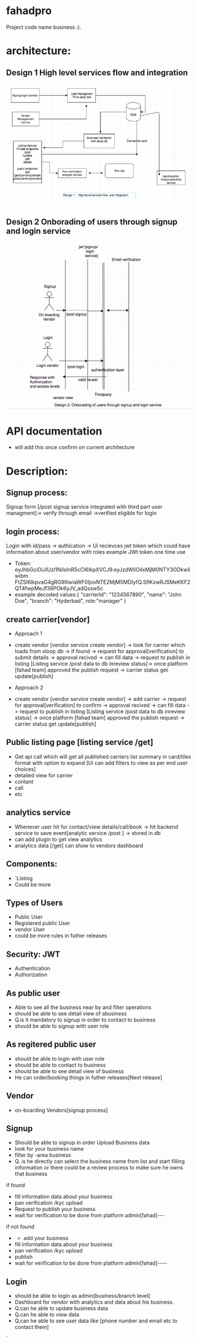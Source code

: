 # fahadpro
Project code name business :).



# architecture:

## Design 1 High level services flow  and integration 
![alt text](https://github.com/umar4sap/fahadpro/blob/master/design2.png)

## Design 2 Onborading of users through signup and login service 
![alt text](https://github.com/umar4sap/fahadpro/blob/master/design1.png)

# API documentation 
- will add this once confirm on current architecture

# Description:

## Signup process:
 Signup form [/post signup service integrated with third part user managment]-> verify through email ->verified eligible for login
 
## login process:
Login with id/pass -> authication -> Ui recievces jwt token which could have information about user/vendor with roles
example
JWt token one time use  
- Token: eyJhbGciOiJIUzI1NiIsInR5cCI6IkpXVCJ9.eyJzdWIiOiIxMjM0NTY3ODkwIiwibm
FtZSI6IkpvaG4gRG9lIiwiaWF0IjoxNTE2MjM5MDIyfQ.SflKxwRJSMeKKF2QT4fwpMeJf36POk6yJV_adQssw5c
- example decoded values:{
  "carrierId": "1234567890",
  "name": "John Doe",
  "branch": "Hyderbad",
  role:"manager"
}


## create carrier[vendor]
- Approach 1
- create vendor [vendor service create vendor] -> look for carrier which loads from xloop db -> if found  -> request for approval[verification] to submit details -> approval recived -> can fill data -> request to publish in listing [Listing service /post data to db inreview status]-> once platform [fahad team]
 approved the publish request -> carrier status get update[publish]

- Approach 2
- create vendor [vendor service create vendor] -> add carrier  -> request for approval[verification] to confirm -> approval recived -> can fill data -> request to publish in listing [Listing service /post data to db inreview status] -> once platform [fahad team]
 approved the publish request -> carrier status get update[publish]
 
## Public listing page [listing service /get]
- Get api call which will get all published carriers list summary in card/tiles format with option to expand
[Ui can add filters to view as per end user choices]
- detailed view for carrier 
- contant 
- call
- etc

## analytics service
- Whenever user hit for contact/view details/call/book -> hit backend service to save event[analytic service /post ] -> stored in db
- can add plugin to get view analytics 
- analytics data [/get] can show to vendors dashboard





## Components:
- `Listing
- Could be more 

## Types of Users
- Public User
- Registered public User
- vendor User
- could be more rules in futher releases



## Security: JWT
- Authentication
- Authorization



## As public user
- Able to see  all the business near by and filter operations
- should be able to see detail view of abusiness
- Q.is it mandatory to signup in order to contact to business 
- should be able to signup with user role 

## As regitered public user
- should be able to login with user role 
- should be able to contact to business 
- should be able to see detail view of business
-  He can order/booking things in futher releases[Next release]

## Vendor

- on-boarding Vendors[signup process]

## Signup
- Should be able to signup in order Upload Business data
- look for your business name
- filter by -area business
- Q. is he directly can select the business name from list and start filling information or there could be a review process to make sure he owns that business

 if found

- fill information data about your business 
- pan verification /kyc upload
- Request to publish your business
- wait for verification to be done from platform admin[fahad]---


if not found
- + add your business
- fill information data about your business 
- pan verification /kyc upload
- publish
- wait for verification to be done from platform admin[fahad]----

## Login
- should be able to login as  admin[business/branch level]
- Dashboard for vendor with analytics and data about his business.
- Q.can he able to update business data
- Q.can he able to view data
- Q.can he able to see user data like [phone number and email etc to contact them]





`


